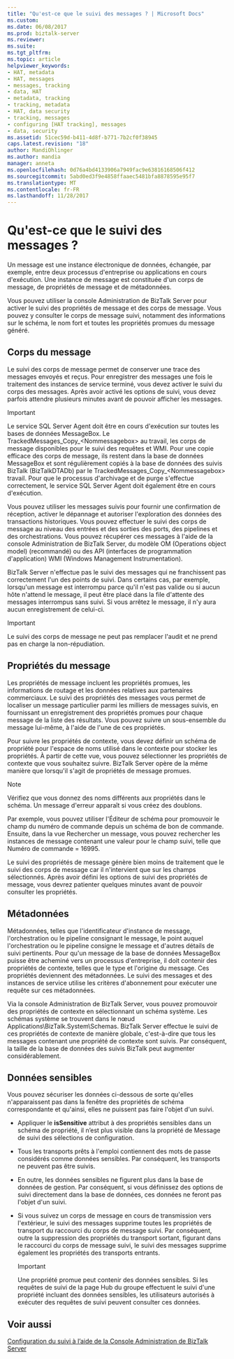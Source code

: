 ```yaml
---
title: "Qu'est-ce que le suivi des messages ? | Microsoft Docs"
ms.custom: 
ms.date: 06/08/2017
ms.prod: biztalk-server
ms.reviewer: 
ms.suite: 
ms.tgt_pltfrm: 
ms.topic: article
helpviewer_keywords:
- HAT, metadata
- HAT, messages
- messages, tracking
- data, HAT
- metadata, tracking
- tracking, metadata
- HAT, data security
- tracking, messages
- configuring [HAT tracking], messages
- data, security
ms.assetid: 51cec59d-b411-4d8f-b771-7b2cf0f38945
caps.latest.revision: "18"
author: MandiOhlinger
ms.author: mandia
manager: anneta
ms.openlocfilehash: 0d76a4bd4133906a7949fac9e63816168506f412
ms.sourcegitcommit: 5abd0ed3f9e4858ffaaec5481bfa8878595e95f7
ms.translationtype: MT
ms.contentlocale: fr-FR
ms.lasthandoff: 11/28/2017
---
```

# <a name="what-is-message-tracking"></a>Qu'est-ce que le suivi des messages ?
Un message est une instance électronique de données, échangée, par exemple, entre deux processus d'entreprise ou applications en cours d'exécution. Une instance de message est constituée d'un corps de message, de propriétés de message et de métadonnées.  
  
 Vous pouvez utiliser la console Administration de BizTalk Server pour activer le suivi des propriétés de message et des corps de message. Vous pouvez y consulter le corps de message suivi, notamment des informations sur le schéma, le nom fort et toutes les propriétés promues du message généré.  
  
## <a name="message-body"></a>Corps du message  
 Le suivi des corps de message permet de conserver une trace des messages envoyés et reçus. Pour enregistrer des messages une fois le traitement des instances de service terminé, vous devez activer le suivi du corps des messages. Après avoir activé les options de suivi, vous devez parfois attendre plusieurs minutes avant de pouvoir afficher les messages.  
  
> [!IMPORTANT]
>  Le service SQL Server Agent doit être en cours d'exécution sur toutes les bases de données MessageBox. Le TrackedMessages_Copy_\<Nommessagebox\> au travail, les corps de message disponibles pour le suivi des requêtes et WMI. Pour une copie efficace des corps de message, ils restent dans la base de données MessageBox et sont régulièrement copiés à la base de données des suivis BizTalk (BizTalkDTADb) par le TrackedMessages_Copy_\<Nommessagebox\> travail. Pour que le processus d'archivage et de purge s'effectue correctement, le service SQL Server Agent doit également être en cours d'exécution.  
  
 Vous pouvez utiliser les messages suivis pour fournir une confirmation de réception, activer le dépannage et autoriser l'exploration des données des transactions historiques. Vous pouvez effectuer le suivi des corps de message au niveau des entrées et des sorties des ports, des pipelines et des orchestrations. Vous pouvez récupérer ces messages à l'aide de la console Administration de BizTalk Server, du modèle OM (Operations object model) (recommandé) ou des API (interfaces de programmation d'application) WMI (Windows Management Instrumentation).  
  
 BizTalk Server n'effectue pas le suivi des messages qui ne franchissent pas correctement l'un des points de suivi. Dans certains cas, par exemple, lorsqu'un message est interrompu parce qu'il n'est pas valide ou si aucun hôte n'attend le message, il peut être placé dans la file d'attente des messages interrompus sans suivi. Si vous arrêtez le message, il n'y aura aucun enregistrement de celui-ci.  
  
> [!IMPORTANT]
>  Le suivi des corps de message ne peut pas remplacer l'audit et ne prend pas en charge la non-répudiation.  
  
## <a name="message-properties"></a>Propriétés du message  
 Les propriétés de message incluent les propriétés promues, les informations de routage et les données relatives aux partenaires commerciaux. Le suivi des propriétés des messages vous permet de localiser un message particulier parmi les milliers de messages suivis, en fournissant un enregistrement des propriétés promues pour chaque message de la liste des résultats. Vous pouvez suivre un sous-ensemble du message lui-même, à l'aide de l'une de ces propriétés.  
  
 Pour suivre les propriétés de contexte, vous devez définir un schéma de propriété pour l'espace de noms utilisé dans le contexte pour stocker les propriétés. À partir de cette vue, vous pouvez sélectionner les propriétés de contexte que vous souhaitez suivre. BizTalk Server opère de la même manière que lorsqu'il s'agit de propriétés de message promues.  
  
> [!NOTE]
>  Vérifiez que vous donnez des noms différents aux propriétés dans le schéma. Un message d'erreur apparaît si vous créez des doublons.  
  
 Par exemple, vous pouvez utiliser l'Éditeur de schéma pour promouvoir le champ du numéro de commande depuis un schéma de bon de commande. Ensuite, dans la vue Rechercher un message, vous pouvez rechercher les instances de message contenant une valeur pour le champ suivi, telle que Numéro de commande = 16995.  
  
 Le suivi des propriétés de message génère bien moins de traitement que le suivi des corps de message car il n'intervient que sur les champs sélectionnés. Après avoir défini les options de suivi des propriétés de message, vous devrez patienter quelques minutes avant de pouvoir consulter les propriétés.  
  
## <a name="metadata"></a>Métadonnées  
 Métadonnées, telles que l'identificateur d'instance de message, l'orchestration ou le pipeline consignant le message, le point auquel l'orchestration ou le pipeline consigne le message et d'autres détails de suivi pertinents. Pour qu'un message de la base de données MessageBox puisse être acheminé vers un processus d'entreprise, il doit contenir des propriétés de contexte, telles que le type et l'origine du message. Ces propriétés deviennent des métadonnées. Le suivi des messages et des instances de service utilise les critères d'abonnement pour exécuter une requête sur ces métadonnées.  
  
 Via la console Administration de BizTalk Server, vous pouvez promouvoir des propriétés de contexte en sélectionnant un schéma système. Les schémas système se trouvent dans le nœud Applications\BizTalk.System\Schemas. BizTalk Server effectue le suivi de ces propriétés de contexte de manière globale, c'est-à-dire que tous les messages contenant une propriété de contexte sont suivis. Par conséquent, la taille de la base de données des suivis BizTalk peut augmenter considérablement.  
  
## <a name="sensitive-data"></a>Données sensibles  
 Vous pouvez sécuriser les données ci-dessous de sorte qu'elles n'apparaissent pas dans la fenêtre des propriétés de schéma correspondante et qu'ainsi, elles ne puissent pas faire l'objet d'un suivi.  
  
-   Appliquer le **isSensitive** attribut à des propriétés sensibles dans un schéma de propriété, il n’est plus visible dans la propriété de Message de suivi des sélections de configuration.  
  
-   Tous les transports prêts à l'emploi contiennent des mots de passe considérés comme données sensibles. Par conséquent, les transports ne peuvent pas être suivis.  
  
-   En outre, les données sensibles ne figurent plus dans la base de données de gestion. Par conséquent, si vous définissez des options de suivi directement dans la base de données, ces données ne feront pas l'objet d'un suivi.  
  
-   Si vous suivez un corps de message en cours de transmission vers l'extérieur, le suivi des messages supprime toutes les propriétés de transport du raccourci du corps de message suivi. Par conséquent, outre la suppression des propriétés du transport sortant, figurant dans le raccourci du corps de message suivi, le suivi des messages supprime également les propriétés des transports entrants.  
  
    > [!IMPORTANT]
    >  Une propriété promue peut contenir des données sensibles. Si les requêtes de suivi de la page Hub du groupe effectuent le suivi d'une propriété incluant des données sensibles, les utilisateurs autorisés à exécuter des requêtes de suivi peuvent consulter ces données.  
  
## <a name="see-also"></a>Voir aussi  
 [Configuration du suivi à l’aide de la Console Administration de BizTalk Server](http://msdn.microsoft.com/en-us/49b7f9d3-60b5-41bd-ba8b-029253926bef)